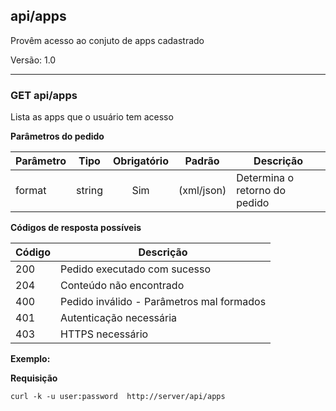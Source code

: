 ## api/apps

Provêm acesso ao conjuto de apps cadastrado

Versão: 1.0

---

### **GET** api/apps

Lista as apps que o usuário tem acesso

**Parâmetros do pedido**


| Parâmetro        |    Tipo       |  Obrigatório | Padrão | Descrição                         |
|------------------|:-------------:|:------------:|--------|-----------------------------------|
| format           |    string     |     Sim      | (xml/json) | Determina o retorno do pedido |

**Códigos de resposta possíveis**


| Código   |    Descrição                                   |
|----------|------------------------------------------------|
| 200      |  Pedido executado com sucesso                  |
| 204      |  Conteúdo não encontrado                       |
| 400      |  Pedido inválido  - Parâmetros mal formados    |
| 401      |  Autenticação necessária                       |
| 403      |  HTTPS necessário                              |


**Exemplo:**

**Requisição**

    curl -k -u user:password  http://server/api/apps


